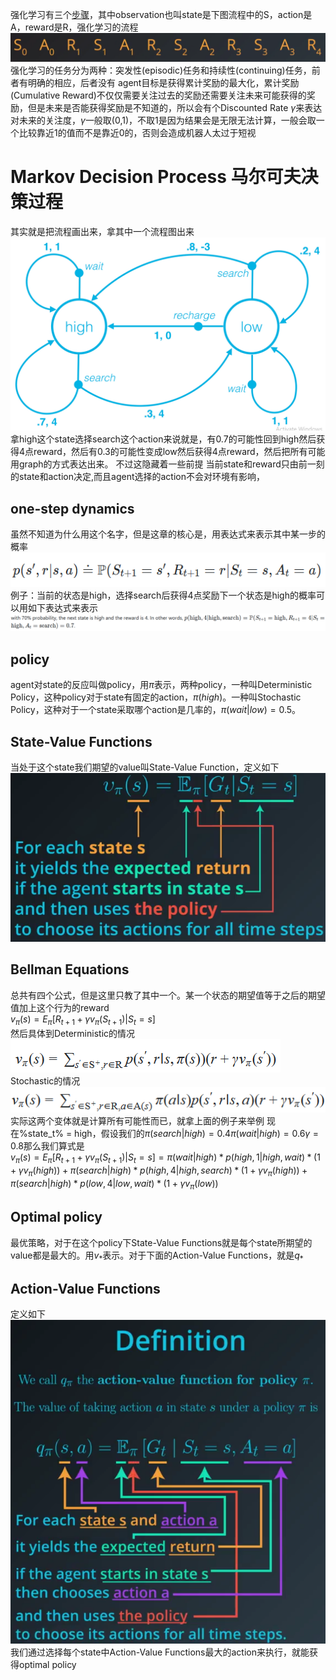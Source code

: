 强化学习有三个[步骤](./img/structure.png)，其中observation也叫state是下图流程中的S，action是A，reward是R，强化学习的流程![img](./img/process.png)
强化学习的任务分为两种：突发性(episodic)任务和持续性(continuing)任务，前者有明确的相应，后者没有
agent目标是获得累计奖励的最大化，累计奖励(Cumulative Reward)不仅仅需要关注过去的奖励还需要关注未来可能获得的奖励，但是未来是否能获得奖励是不知道的，所以会有个Discounted Rate $\gamma$来表达对未来的关注度，$\gamma$一般取(0,1)，不取1是因为结果会是无限无法计算，一般会取一个比较靠近1的值而不是靠近0的，否则会造成机器人太过于短视

# Markov Decision Process 马尔可夫决策过程
其实就是把流程画出来，拿其中一个流程图出来  ![img](./img/马尔可夫决策过程.png)  
拿high这个state选择search这个action来说就是，有0.7的可能性回到high然后获得4点reward，然后有0.3的可能性变成low然后获得4点reward，然后把所有可能用graph的方式表达出来。
不过这隐藏着一些前提
当前state和reward只由前一刻的state和action决定,而且agent选择的action不会对环境有影响，
## one-step dynamics
虽然不知道为什么用这个名字，但是这章的核心是，用表达式来表示其中某一步的概率![img](./img/one-step_dynamics.png)
例子：当前的状态是high，选择search后获得4点奖励下一个状态是high的概率可以用如下表达式来表示  
![img](./img/one-step_dynamics2.png)
## policy
agent对state的反应叫做policy，用$\pi$表示，两种policy，一种叫Deterministic Policy，这种policy对于state有固定的action，$\pi(high)$。一种叫Stochastic Policy，这种对于一个state采取哪个action是几率的，$\pi(wait|low)=0.5$。
## State-Value Functions
当处于这个state我们期望的value叫State-Value Function，定义如下
![img](./img/state-value-func.png)
## Bellman Equations
总共有四个公式，但是这里只教了其中一个。某一个状态的期望值等于之后的期望值加上这个行为的reward  
$v_\pi(s) = E_\pi [R_{t+1} + \gamma v_\pi (S_{t+1})| S_{t}=s]$  
然后具体到Deterministic的情况
![img](./img/Bellman_Deter.png)
Stochastic的情况
![img](./img/Bellman_Stoch.png)
实际这两个变体就是计算所有可能性而已，就拿上面的例子来举例
现在%state_t% = high，假设我们的$\pi (search|high) = 0.4 \pi (wait|high) = 0.6 \gamma=0.8$那么我们算式是  
$v_\pi(s) = E_\pi [R_{t+1} + \gamma v_\pi (S_{t+1})| S_{t}=s] = \pi(wait|high)*p(high,1 | high,wait)*(1 + \gamma v_\pi(high)) + \pi(search|high)*p(high,4 | high,search)*(1 + \gamma v_\pi(high)) + \pi(search|high)*p(low,4 | low,wait)*(1 + \gamma v_\pi(low))$  
## Optimal policy
最优策略，对于在这个policy下State-Value Functions就是每个state所期望的value都是最大的。用$v_*$表示。对于下面的Action-Value Functions，就是$q_*$  
## Action-Value Functions
定义如下
![img](./img/action-value-func.png)
我们通过选择每个state中Action-Value Functions最大的action来执行，就能获得optimal policy
